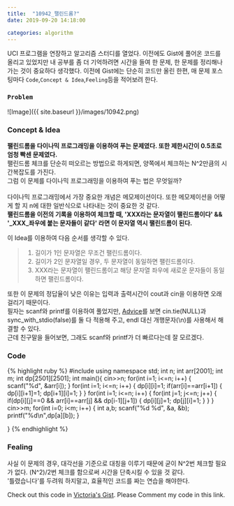 ```yaml
---
title:  "10942_팰린드롬?"
date: 2019-09-20 14:18:00

categories: algorithm
---
```


UCI 프로그램을 연장하고 알고리즘 스터디를 열었다. 이전에도 Gist에 풀어온 코드를 올리고 있었지만 내 공부를 좀 더 기억하려면 시간을 들여 한 문제, 한 문제를 정리해나가는 것이 중요하다 생각했다.
이전에 Gist에는 단순히 코드만 올린 한편, 매 문제 포스팅마다 `Code`,`Concept & Idea`,`Feeling`등을 적어보려 한다.

### `Problem`
![Image]({{ site.baseurl }}/images/10942.png)

### Concept & Idea
**팰린드롬을 다이나믹 프로그래밍을 이용하여 푸는 문제였다. 또한 제한시간이 0.5초로 엄청 빡센 문제였다.** <br>
팰린드롬 체크를 단순히 떠오르는 방법으로 하게되면, 양쪽에서 체크하는 N^2만큼의 시간복잡도를 가진다.<br>
그럼 이 문제를 다이나믹 프로그래밍을 이용하여 푸는 법은 무엇일까?<br><br>
다이나믹 프로그래밍에서 가장 중요한 개념은 메모제이션이다. 또한 메모제이션을 어떻게 할 지 n에 대한 일반식으로 나타내는 것이 중요한 것 같다.<br>
**팰린드롬을 이전의 기록을 이용하여 체크할 때, 'XXX라는 문자열이 팰린드롬이다' && '_XXX_좌우에 붙는 문자들이 같다' 라면 이 문자열 역시 팰린드롬이 된다.**<br>

이 Idea를 이용하여 다음 순서를 생각할 수 있다.
> 1. 길이가 1인 문자열은 무조건 팰린드롬이다.
> 2. 길이가 2인 문자열일 경우, 두 문자열이 동일하면 팰린드롬이다.
> 3. XXX라는 문자열이 팰린드롬이고 해당 문자열 좌우에 새로운 문자들이 동일하면 팰린드롬이다.

또한 이 문제의 정답율이 낮은 이유는 입력과 출력시간이 cout과 cin을 이용하면 오래걸리기 때문이다.<br>
필자는 scanf와 printf를 이용하여 풀었지만, [Advice][problem advice]를 보면 cin.tie(NULL)과 sync_with_stdio(false)를 둘 다 적용해 주고, endl 대신 개행문자(\n)를 사용해서 해결할 수 있다.<br>
근데 친구말을 들어보면, 그래도 scanf와 printf가 더 빠르다는데 잘 모르겠다.<br>

### Code
{% highlight ruby %}
#include <iostream>
using namespace std;
int n;
int arr[2001];
int m;
int dp[2501][2501];
int main(){
    cin>>n;
    for(int i=1; i<=n; i++) {
        scanf("%d", &arr[i]);
    }
    for(int i=1; i<=n; i++) {
        dp[i][i]=1;
        if(arr[i]==arr[i+1]) {
            dp[i][i+1]=1;
            dp[i+1][i]=1;
        }
    }
    for(int i=1; i<=n; i++) {
        for(int j=1; j<=n; j++) {
            if(dp[i][j]==0 && arr[i]==arr[j] && dp[i-1][j+1]) {
                dp[i][j]=1;
                dp[j][i]=1;
            }
        }
    }
    cin>>m;
    for(int i=0; i<m; i++) {
        int a,b;
        scanf("%d %d", &a, &b);
        printf("%d\n",dp[a][b]);
    }

}
{% endhighlight %}

### Fealing
사실 이 문제의 경우, 대각선을 기준으로 대칭을 이루기 때문에 굳이 N^2번 체크할 필요가 없다. (N^2)/2번 체크를 함으로써 시간을 단축시킬 수 있을 것 같다.<br>
'틀렸습니다'를 두려워 하지말고, 효율적인 코드를 짜는 연습을 해야한다.

Check out this code in [Victoria's Gist][Vic's gist]. Please Comment my code in this link.

[Vic's gist]: https://gist.github.com/victoriagjh/3c3fd8eeba2c480d54ca81b28b7d8f90
[problem advice]: https://www.acmicpc.net/problem/15552
